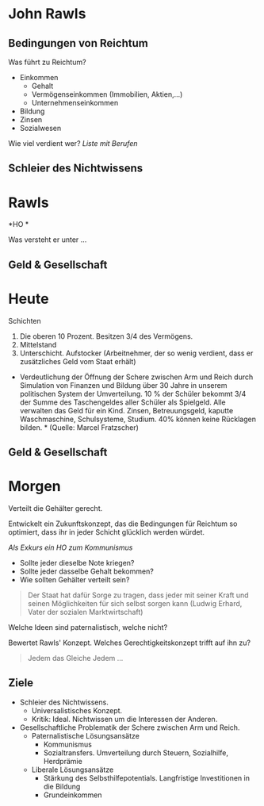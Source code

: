 # John Rawls



## Bedingungen von Reichtum
Was führt zu Reichtum?

* Einkommen
  * Gehalt
  * Vermögenseinkommen (Immobilien, Aktien,...)
  * Unternehmenseinkommen
* Bildung
* Zinsen
* Sozialwesen

Wie viel verdient wer?
*Liste mit Berufen*



## Schleier des Nichtwissens
# Rawls
*HO *

Was versteht er unter ...



## Geld & Gesellschaft
# Heute

Schichten
1. Die oberen 10 Prozent. Besitzen 3/4 des Vermögens.
2. Mittelstand
3. Unterschicht. Aufstocker (Arbeitnehmer, der so wenig verdient, dass er zusätzliches Geld vom Staat erhält)

* Verdeutlichung der Öffnung der Schere zwischen Arm und Reich durch Simulation von Finanzen und Bildung über 30 Jahre in unserem politischen System der Umverteilung. 10 % der Schüler bekommt 3/4 der Summe des Taschengeldes aller Schüler als Spielgeld. Alle verwalten das Geld für ein Kind. Zinsen, Betreuungsgeld, kaputte Waschmaschine, Schulsysteme, Studium. 40% können keine Rücklagen bilden.  *
(Quelle: Marcel Fratzscher)



## Geld & Gesellschaft
# Morgen

Verteilt die Gehälter gerecht.

Entwickelt ein Zukunftskonzept, das die Bedingungen für Reichtum so optimiert, dass ihr in jeder Schicht glücklich werden würdet. 

*Als Exkurs ein HO zum Kommunismus*
* Sollte jeder dieselbe Note kriegen?
* Sollte jeder dasselbe Gehalt bekommen?
* Wie sollten Gehälter verteilt sein?

> Der Staat hat dafür Sorge zu tragen, dass jeder mit seiner Kraft und seinen Möglichkeiten für sich selbst sorgen kann
(Ludwig Erhard, Vater der sozialen Marktwirtschaft)

Welche Ideen sind paternalistisch, welche nicht?

Bewertet Rawls' Konzept.
Welches Gerechtigkeitskonzept trifft auf ihn zu?
> Jedem das Gleiche
> Jedem ...



## Ziele

* Schleier des Nichtwissens.
    * Universalistisches Konzept. 
    * Kritik: Ideal. Nichtwissen um die Interessen der Anderen.
* Gesellschaftliche Problematik der Schere zwischen Arm und Reich.
    * Paternalistische Lösungsansätze
         * Kommunismus
         * Sozialtransfers. Umverteilung durch Steuern, Sozialhilfe, Herdprämie
     * Liberale Lösungsansätze
         * Stärkung des Selbsthilfepotentials. Langfristige Investitionen in die Bildung
         * Grundeinkommen


